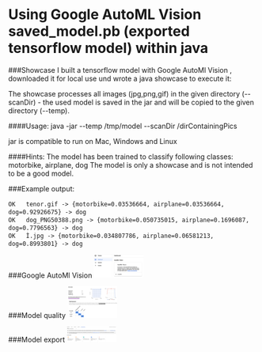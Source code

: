 # Using Google AutoML Vision saved_model.pb (exported tensorflow model) within java

###Showcase
I built a tensorflow model with Google AutoMl Vision , downloaded it for local use und wrote a java showcase to execute it:

The showcase processes all images (jpg,png,gif) in the given directory (--scanDir) - the used model is saved in the jar and will be copied to the given directory (--temp).

####Usage:
java -jar --temp /tmp/model --scanDir /dirContainingPics 

jar is compatible to run on Mac, Windows and Linux

####Hints:
The model has been trained to classify following classes: motorbike, airplane, dog
The model is only a showcase and is not intended to be a good model.

###Example output:
```
OK   tenor.gif -> {motorbike=0.03536664, airplane=0.03536664, dog=0.92926675} -> dog
OK   dog_PNG50388.png -> {motorbike=0.050735015, airplane=0.1696087, dog=0.7796563} -> dog
OK   Ì.jpg -> {motorbike=0.034807786, airplane=0.06581213, dog=0.8993801} -> dog
```

###Google AutoMl Vision
<img src="documentation/vision.png" width="100">

###Model quality
<img src="documentation/quality.png" width="100">

###Model export
<img src="documentation/export.png" width="100">


